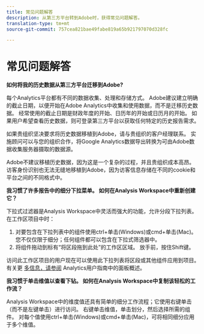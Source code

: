 ```yaml
---
title: 常见问题解答
description: 从第三方平台转到Adobe时，获得常见问题解答。
translation-type: tm+mt
source-git-commit: 757cea821bae49fabe819a65b921797070d328fc

---
```



# 常见问题解答

**如何将我的历史数据从第三方平台迁移到Adobe?**

每个Analytics平台都有不同的数据收集、处理和存储方式。 Adobe建议建立明确的截止日期，以便开始在Adobe Analytics中收集和使用数据，而不是迁移历史数据。 经常使用的截止日期是财政年度的开始、日历年的开始或日历月的开始。 如果用户希望查看历史数据，则可登录第三方平台以获取任何特定的历史报告需求。

如果贵组织坚决要求将历史数据移植到Adobe，请与贵组织的客户经理联系。 实施顾问可以与您的组织合作，将Google Analytics数据导出转换为可由Adobe数据收集服务器摄取的数据源。

Adobe不建议移植历史数据，因为这是一个复杂的过程，并且贵组织成本高昂。 访客身份识别也无法无缝地移植到Adobe，因为访客信息存储在不同的cookie和平台之间的不同格式中。

**我习惯了许多报告中的细分下拉菜单。 如何在Analysis Workspace中重新创建它？**

下拉式过滤器是Analysis Workspace中灵活而强大的功能，允许分段下拉列表。 在工作区项目中时：

1. 对要包含在下拉列表中的组件使用ctrl+单击(Windows)或cmd+单击(Mac)。 您不仅仅限于细分；任何组件都可以包含在下拉式筛选器中。
2. 将组件拖动到标有“将区段拖到此处”的工作区区域。 放手前，按住Shift键。

访问此工作区项目的用户现在可以使用此下拉列表将区段或其他组件应用到项目。 有关更 [多信息，请参阅](/help/analyze/analysis-workspace/c-panels/panels.md) Analytics用户指南中的面板概述。

**我习惯于单击维值以查看下钻。 如何在Analysis Workspace中复制该轻松的工作流？**

Analysis Workspace中的维度值还具有简单的细分工作流程；它使用右键单击（而不是左键单击）进行访问。 右键单击维值，单击划分，然后选择所需的组件。 对每个值使用ctrl+单击(Windows)或cmd+单击(Mac)，可将相同细分应用于多个维值。
